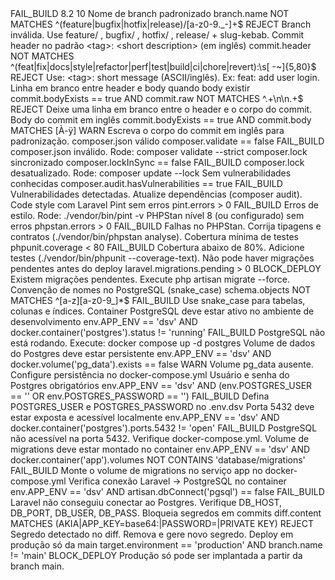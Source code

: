<?xml version="1.0" encoding="UTF-8"?>
<ProjectRules version="1.0" stack="laravel" db="postgresql" env="dsv">
  <!-- ===================== META ===================== -->
  <Settings>
    <DefaultAction>FAIL_BUILD</DefaultAction>
    <MinPhpVersion>8.2</MinPhpVersion>
    <LaravelMinVersion>10</LaravelMinVersion>
  </Settings>

  <!-- ============== GIT: BRANCHES & COMMITS ============== -->
  <Rule id="BR-001" name="BranchNaming">
    <Description>Nome de branch padronizado</Description>
    <Condition>branch.name NOT MATCHES ^(feature|bugfix|hotfix|release)/[a-z0-9._-]+$</Condition>
    <Action>REJECT</Action>
    <Message>Branch inválida. Use feature/ , bugfix/ , hotfix/ , release/ + slug-kebab.</Message>
  </Rule>

  <Rule id="CM-001" name="CommitHeaderFormat">
    <Description>Commit header no padrão &lt;tag&gt;: &lt;short description&gt; (em inglês)</Description>
    <Condition>commit.header NOT MATCHES ^(feat|fix|docs|style|refactor|perf|test|build|ci|chore|revert):\s[ -~]{5,80}$</Condition>
    <Action>REJECT</Action>
    <Message>Use: &lt;tag&gt;: short message (ASCII/inglês). Ex: feat: add user login.</Message>
  </Rule>

  <Rule id="CM-002" name="CommitBodyBlankLine">
    <Description>Linha em branco entre header e body quando body existir</Description>
    <Condition>commit.bodyExists == true AND commit.raw NOT MATCHES ^.+\n\n.+$</Condition>
    <Action>REJECT</Action>
    <Message>Deixe uma linha em branco entre o header e o corpo do commit.</Message>
  </Rule>

  <Rule id="CM-003" name="CommitBodyLanguage">
    <Description>Body do commit em inglês</Description>
    <Condition>commit.bodyExists == true AND commit.body MATCHES [À-ÿ]</Condition>
    <Action>WARN</Action>
    <Message>Escreva o corpo do commit em inglês para padronização.</Message>
  </Rule>

  <!-- ============== DEPENDÊNCIAS & BUILD ============== -->
  <Rule id="DP-001" name="ComposerValidate">
    <Description>composer.json válido</Description>
    <Condition>composer.validate == false</Condition>
    <Action>FAIL_BUILD</Action>
    <Message>composer.json inválido. Rode: composer validate --strict</Message>
  </Rule>

  <Rule id="DP-002" name="LockInSync">
    <Description>composer.lock sincronizado</Description>
    <Condition>composer.lockInSync == false</Condition>
    <Action>FAIL_BUILD</Action>
    <Message>composer.lock desatualizado. Rode: composer update --lock</Message>
  </Rule>

  <Rule id="DP-003" name="VulnerabilityScan">
    <Description>Sem vulnerabilidades conhecidas</Description>
    <Condition>composer.audit.hasVulnerabilities == true</Condition>
    <Action>FAIL_BUILD</Action>
    <Message>Vulnerabilidades detectadas. Atualize dependências (composer audit).</Message>
  </Rule>

  <!-- ============== QUALIDADE: LINT, STATIC ANALYSIS, TESTS ============== -->
  <Rule id="QL-001" name="LaravelPint">
    <Description>Code style com Laravel Pint sem erros</Description>
    <Condition>pint.errors &gt; 0</Condition>
    <Action>FAIL_BUILD</Action>
    <Message>Erros de estilo. Rode: ./vendor/bin/pint -v</Message>
  </Rule>

  <Rule id="QL-002" name="PHPStanLevelMax">
    <Description>PHPStan nível 8 (ou configurado) sem erros</Description>
    <Condition>phpstan.errors &gt; 0</Condition>
    <Action>FAIL_BUILD</Action>
    <Message>Falhas no PHPStan. Corrija tipagens e contratos (./vendor/bin/phpstan analyse).</Message>
  </Rule>

  <Rule id="QL-003" name="PHPUnitCoverage">
    <Description>Cobertura mínima de testes</Description>
    <Condition>phpunit.coverage &lt; 80</Condition>
    <Action>FAIL_BUILD</Action>
    <Message>Cobertura abaixo de 80%. Adicione testes (./vendor/bin/phpunit --coverage-text).</Message>
  </Rule>

  <!-- ============== BANCO: MIGRAÇÕES & SQL ============== -->
  <Rule id="DB-001" name="PendingMigrations">
    <Description>Não pode haver migrações pendentes antes do deploy</Description>
    <Condition>laravel.migrations.pending &gt; 0</Condition>
    <Action>BLOCK_DEPLOY</Action>
    <Message>Existem migrações pendentes. Execute php artisan migrate --force.</Message>
  </Rule>

  <Rule id="DB-002" name="PgNamingConventions">
    <Description>Convenção de nomes no PostgreSQL (snake_case)</Description>
    <Condition>schema.objects NOT MATCHES ^[a-z][a-z0-9_]*$</Condition>
    <Action>FAIL_BUILD</Action>
    <Message>Use snake_case para tabelas, colunas e índices.</Message>
  </Rule>

  <!-- ============== DOCKER: POSTGRES AMBIENTE DSV ============== -->
  <Rule id="DK-001" name="DockerPostgresRunning">
    <Description>Container PostgreSQL deve estar ativo no ambiente de desenvolvimento</Description>
    <Condition>env.APP_ENV == 'dsv' AND docker.container('postgres').status != 'running'</Condition>
    <Action>FAIL_BUILD</Action>
    <Message>PostgreSQL não está rodando. Execute: docker compose up -d postgres</Message>
  </Rule>

  <Rule id="DK-002" name="PostgresPersistenceVolume">
    <Description>Volume de dados do Postgres deve estar persistente</Description>
    <Condition>env.APP_ENV == 'dsv' AND docker.volume('pg_data').exists == false</Condition>
    <Action>WARN</Action>
    <Message>Volume pg_data ausente. Configure persistência no docker-compose.yml</Message>
  </Rule>

  <Rule id="DK-003" name="PostgresCredentials">
    <Description>Usuário e senha do Postgres obrigatórios</Description>
    <Condition>env.APP_ENV == 'dsv' AND (env.POSTGRES_USER == '' OR env.POSTGRES_PASSWORD == '')</Condition>
    <Action>FAIL_BUILD</Action>
    <Message>Defina POSTGRES_USER e POSTGRES_PASSWORD no .env.dsv</Message>
  </Rule>

  <Rule id="DK-004" name="PostgresPortBinding">
    <Description>Porta 5432 deve estar exposta e acessível localmente</Description>
    <Condition>env.APP_ENV == 'dsv' AND docker.container('postgres').ports.5432 != 'open'</Condition>
    <Action>FAIL_BUILD</Action>
    <Message>PostgreSQL não acessível na porta 5432. Verifique docker-compose.yml.</Message>
  </Rule>

  <Rule id="DK-005" name="MigrationVolumeMounted">
    <Description>Volume de migrations deve estar montado no container</Description>
    <Condition>env.APP_ENV == 'dsv' AND docker.container('app').volumes NOT CONTAINS 'database/migrations'</Condition>
    <Action>FAIL_BUILD</Action>
    <Message>Monte o volume de migrations no serviço app no docker-compose.yml</Message>
  </Rule>

  <Rule id="DK-006" name="PgConnectionCheck">
    <Description>Verifica conexão Laravel → PostgreSQL no container</Description>
    <Condition>env.APP_ENV == 'dsv' AND artisan.dbConnect('pgsql') == false</Condition>
    <Action>FAIL_BUILD</Action>
    <Message>Laravel não conseguiu conectar ao Postgres. Verifique DB_HOST, DB_PORT, DB_USER, DB_PASS.</Message>
  </Rule>

  <!-- ============== SEGURANÇA & DEPLOY (INVARIÁVEL) ============== -->
  <Rule id="SC-001" name="SecretsDetection">
    <Description>Bloqueia segredos em commits</Description>
    <Condition>diff.content MATCHES (AKIA|APP_KEY=base64:|PASSWORD=|PRIVATE KEY)</Condition>
    <Action>REJECT</Action>
    <Message>Segredo detectado no diff. Remova e gere novo segredo.</Message>
  </Rule>

  <Rule id="DPY-001" name="ProdOnlyFromMain">
    <Description>Deploy em produção só da main</Description>
    <Condition>target.environment == 'production' AND branch.name != 'main'</Condition>
    <Action>BLOCK_DEPLOY</Action>
    <Message>Produção só pode ser implantada a partir da branch main.</Message>
  </Rule>
</ProjectRules>
